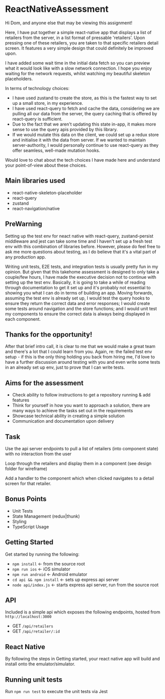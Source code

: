 # ReactNativeAssessment

Hi Dom, and anyone else that may be viewing this assignment!

Here, I have put together a simple react-native app that displays a list of retailers from the server, in a list format of pressable 'retailers'. Upon pressing one of these retailers, you are taken to that specific retailers detail screen. It features a very simple design that could definitely be improved upon.

I have added some wait time in the initial data fetch so you can preview what it would look like with a slow network connection. I hope you enjoy waiting for the network requests, whilst watching my beautiful skeleton placeholders.

In terms of technology choices:

- I have used zustand to create the store, as this is the fastest way to set up a small store, in my experience.
- I have used react-query to fetch and cache the data, considering we are pulling all our data from the server, the query caching that is offered by react-query is sufficient.
- Due to the fact that we aren't updating this state in-app, it makes more sense to use the query apis provided by this library.
- If we would mutate this data on the client, we could set up a redux store and initialise it with the data from server. If we wanted to maintain server-authority, I would personally continue to use react-query as they offer seamless, well-made mutation hooks.

Would love to chat about the tech choices I have made here and understand your point-of-view about these choices.

## Main libraries used

- react-native-skeleton-placeholder
- react-query
- zustand
- react-navigation/native

## PreWarning

Setting up the test env for neact native with react-query, zustand-persist middleware and jest can take some time and I haven't set up a fresh test env with this combination of libraries before.
However, please do feel free to ask me more questions about testing, as I do believe that it's a vital part of any production app.

Writing unit tests, E2E tests, and integration tests is usually pretty fun in my opinion. But given that this takehome assessment is designed to only take a couple/few hours, I have made the executive decision not to continue with setting up the test env. Basically, it is going to take a while of reading through documentation to get it set up and it's probably not essential to showing you what I can do in terms of building an app. Moving forwards, assuming the test env is already set up, I would test the query hooks to ensure they return the correct data and error responses; I would create some tests around navigation and the store functions; and I would unit test my components to ensure the correct data is always being displayed in each component.

## Thanks for the opportunity!

After that brief intro call, it is clear to me that we would make a great team and there's a lot that I could learn from you. Again, re: the failed test env setup - if this is the only thing holding you back from hiring me, I'd love to have a further discussion around testing with you and even write some tests in an already set up env, just to prove that I can write tests.

## Aims for the assessment

- Check ability to follow instructions to get a repository running & add features
- Think for yourself in how you want to approach a solution, there are many ways to achieve the tasks set out in the requirements
- Showcase technical ability in creating a simple solution
- Communication and documentation upon delivery

## Task

Use the api server endpoints to pull a list of retailers (into component state) with no interaction from the user

Loop through the retailers and display them in a component (see design folder for wireframe)

Add a handler to the component which when clicked navigates to a detail screen for that retailer.

## Bonus Points

- Unit Tests
- State Management (redux|thunk)
- Styling
- TypeScript Usage

## Getting Started

Get started by running the following:

- `npm install` <- from the source root
- `npm run ios` <- iOS simulator
- `npm run android` <- Android emulator
- `cd api && npm install` <- sets up express api server
- `node api/index.js` <- starts express api server, run from the source root

## API

Included is a simple api which exposes the following endpoints, hosted from `http://localhost:3000`

- GET `/api/retailers`
- GET `/api/retailer/:id`

## React Native

By following the steps in Getting started, your react native app will build and install onto the emulator/simulator.

## Running unit tests

Run `npm run test` to execute the unit tests via Jest
